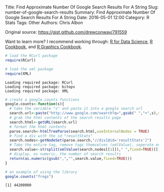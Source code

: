 Title: Find Approximate Number Of Google Search Results For A String
Slug: number-of-google-search-results
Summary: Find Approximate Number Of Google Search Results For A String
Date: 2016-05-01 12:00
Category: R Stats
Tags: Other
Authors: Chris Albon


Original source: https://gist.github.com/drewconway/791559

Want to learn more? I recommend working through: [R for Data Science](http://amzn.to/2myxnhi), [R Cookbook](http://amzn.to/2lF6hkb), and [R Graphics Cookbook](http://amzn.to/2m0fcPL).

```R
# load the RCurl package
require(RCurl)

# load the xml package
require(XML)
```

    Loading required package: RCurl
    Loading required package: bitops
    Loading required package: XML



```R
# create a google.counts functions
google.counts<-function(s){
  # take the variable "s" and paste it into a google search url
  search.url<-paste("http://www.google.com/search?q=",gsub(" ","+",s),sep="")
  # grab the html contents of the search results page
  search.html<-getURL(search.url)
  # format the html contents
  parse.search<-htmlTreeParse(search.html,useInternalNodes = TRUE)
  # find a div with the id "resultStats"
  search.nodes<-getNodeSet(parse.search,"//div[@id='resultStats']")
  # Take the entire tag, remove tags themselves (xmlValue), seperate every string by the spaces (strsplit), and take the second string (strsplit()[[1]][2]).
  search.value<-strsplit(xmlValue(search.nodes[[1]])," ",fixed=TRUE)[[1]][2]
  # display, as numeric, the number of search results
  return(as.numeric(gsub(",","",search.value,fixed=TRUE)))
}
```


```R
# an example of using the library
google.counts("frogs")
```




    [1] 44200000

